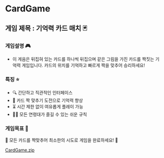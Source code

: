 # CardGame

## 게임 제목 : 기억력 카드 매치 🃏

### 게임설명 🎮
- 이 게음은 뒤집혀 있는 카드를 하나씩 뒤집으며 같은 그림을 가진 카드를 짝짓는 기억력 게임입니다. 카드의 위치를 기억하고 빠르게 짝을 맞추어 승리하세요!

### 특징 ⭐
- 🔍 간단하고 직관적인 인터페이스
- 🧩 카드 짝 맞추기 도전으로 기억력 향상
- ⏳ 시간 제한 없이 여유롭게 플레이 가능
- 👶👵 모든 연령대가 즐길 수 있는 쉬운 규칙

### 게임목표 🎯
🚀 모든 카드를 짝맞추어 최소한의 시도로 게임을 완료하세요! 🚀


[CardGame.zip](https://github.com/user-attachments/files/17321031/CardGame.zip)
